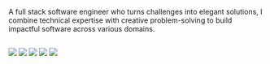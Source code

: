 A full stack software engineer who turns challenges into elegant solutions, I combine technical expertise with creative problem-solving to build impactful software across various domains.

##

<a href="https://twitter.com/razlevio"><img src="https://cdn.brandfetch.io/idS5WhqBbM/w/48/h/48/theme/dark/icon.jpeg?c=1dxbfHSJFAPEGdCLU4o5B"/></a>
<a href="https://www.linkedin.com/in/razlevi/"><img src="https://img.icons8.com/fluent/48/000000/linkedin.png"/></a>
<a href="mailto:razlevio.55@gmail.com"><img src="https://img.icons8.com/fluent/48/000000/gmail.png"/></a>
<a href="https://github.com/razlevio"><img src="https://img.icons8.com/fluent/48/000000/github.png"/></a>
<a href="https://razlevio.com"><img src="https://img.icons8.com/fluent/48/000000/internet.png"/></a>
